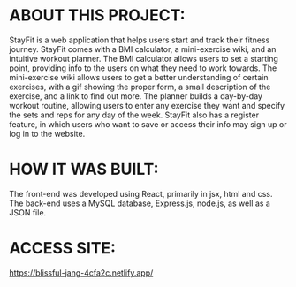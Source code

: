 # ABOUT THIS PROJECT:

StayFit is a web application that helps users start and track their fitness journey. StayFit comes with a BMI calculator, a mini-exercise wiki, and an intuitive workout planner. The BMI calculator allows users to set a starting point, providing info to the users on what they need to work towards. The mini-exercise wiki allows users to get a better understanding of certain exercises, with a gif showing the proper form, a small description of the exercise, and a link to find out more. The planner builds a day-by-day workout routine, allowing users to enter any exercise they want and specify the sets and reps for any day of the week. StayFit also has a register feature, in which users who want to save or access their info may sign up or log in to the website.

# HOW IT WAS BUILT:

The front-end was developed using React, primarily in jsx, html and css. The back-end uses a MySQL database, Express.js, node.js, as well as a JSON file.

# ACCESS SITE:

https://blissful-jang-4cfa2c.netlify.app/
